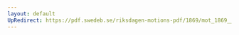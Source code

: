 ```yaml
---
layout: default
UpRedirect: https://pdf.swedeb.se/riksdagen-motions-pdf/1869/mot_1869__ak__00298/mot_1869__ak__00298_001.pdf
---
```

